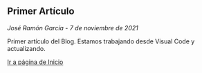 ## Primer Artículo
*José Ramón García - 7 de noviembre de 2021*  

Primer artículo del Blog. Estamos trabajando desde Visual Code y actualizando.



<footer>
        <p><a href="https://joseramongg.github.io/web">Ir a página de Inicio</a></p>
</footer>
